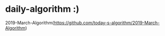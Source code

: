 # daily-algorithm :)

2019-March-Algorithm(https://github.com/today-s-algorithm/2019-March-Algorithm)
